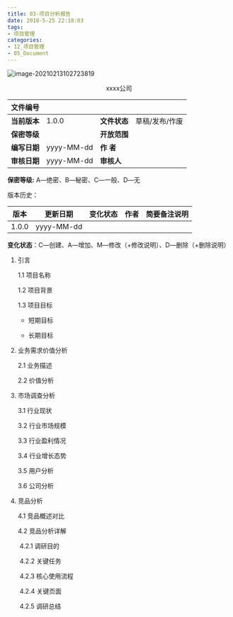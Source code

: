 ```yaml
---
title: 03-项目分析报告
date: 2018-5-25 22:18:03
tags:
- 项目管理
categories: 
- 12_项目管理
- 05_Document
---
```


![image-20210213102723819](https://jy-imgs.oss-cn-beijing.aliyuncs.com/img/20210213102724.png)



<center>xxxx公司</center>

| **文件编号** |            |              |                |
| ------------ | ---------- | ------------ | -------------- |
| **当前版本** | 1.0.0      | **文件状态** | 草稿/发布/作废 |
| **保密等级** |            | **开放范围** |                |
| **编写日期** | yyyy-MM-dd | **作  者**   |                |
| **审核日期** | yyyy-MM-dd | **审核人**   |                |

**保密等级:** A―绝密、B―秘密、C―一般、D―无



版本历史：

| **版本** | **更新日期** | **变化状态** | **作者** | **简要备注说明** |
| -------- | ------------ | ------------ | -------- | ---------------- |
| 1.0.0    | yyyy-MM-dd   |              |          |                  |

**变化状态**：C―创建、A―增加、M―修改（+修改说明）、D―删除（+删除说明）



1. 引言

    1.1 项目名称

    1.2 项目背景

    1.3 项目目标

    * 短期目标

    * 长期目标

2. 业务需求价值分析

    2.1 业务描述

    2.2 价值分析

3. 市场调查分析

    3.1 行业现状

    3.2 行业市场规模

    3.3 行业盈利情况

    3.4 行业增长态势

    3.5 用户分析

    3.6 公司分析

4. 竞品分析

    4.1 竞品概述对比

    4.2 竞品分析详解

    ​	4.2.1 调研目的

    ​	4.2.2 关键任务

    ​	4.2.3 核心使用流程

    ​	4.2.4 关键页面

    ​	4.2.5 调研总结